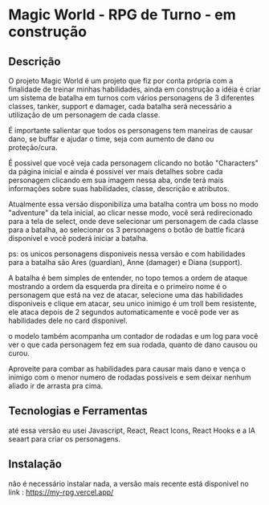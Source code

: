 # Magic World - RPG de Turno - em construção

## Descrição

O projeto Magic World é um projeto que fiz por conta própria com a finalidade de treinar minhas habilidades, ainda em construção a idéia é criar um sistema de batalha em turnos com vários personagens de 3 diferentes classes, tanker, support e damager, cada batalha será necessário a utilização de um personagem de cada classe.

É importante salientar que todos os personagens tem maneiras de causar dano, se buffar e ajudar o time, seja com aumento de dano ou proteção/cura.

É possivel que você veja cada personagem clicando no botão "Characters" da página inicial e ainda é possivel ver mais detalhes sobre cada personagem clicando em sua imagem nessa aba, onde terá mais informações sobre suas habilidades, classe, descrição e atributos.

Atualmente essa versão disponibiliza uma batalha contra um boss no modo "adventure" da tela inicial, ao clicar nesse modo, você será redirecionado para a tela de select, onde deve selecionar um personagem de cada classe para a batalha, ao selecionar os 3 personagens o botão de battle ficará disponivel e você poderá iniciar a batalha.

ps: os unicos personagens disponiveis nessa versão e com habilidades para a batalha são Ares (guardian), Anne (damager) e Diana (support).

A batalha é bem simples de entender, no topo temos a ordem de ataque mostrando a ordem da esquerda pra direita e o primeiro nome é o personagem que está na vez de atacar, selecione uma das habilidades disponiveis e clique em atacar, seu unico inimigo é um troll bem resistente, ele ataca depois de 2 segundos automaticamente e você pode ver as habilidades dele no card disponivel.

o modelo também acompanha um contador de rodadas e um log para você ver o que cada personagem fez em sua rodada, quanto de dano causou ou curou.

Aproveite para combar as habilidades para causar mais dano e vença o inimigo com o menor numero de rodadas possiveis e sem deixar nenhum aliado ir de arrasta pra cima.

## Tecnologias e Ferramentas

até essa versão eu usei Javascript, React, React Icons, React Hooks e a IA seaart para criar os personagens.

## Instalação

não é necessário instalar nada, a versão mais recente está disponivel no link : https://my-rpg.vercel.app/ 

